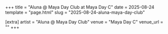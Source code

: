 +++
title = "Aluna @ Maya Day Club at Maya Day C"
date = 2025-08-24
template = "page.html"
slug = "2025-08-24-aluna-maya-day-club"

[extra]
artist = "Aluna @ Maya Day Club"
venue = "Maya Day C"
venue_url = ""
+++
